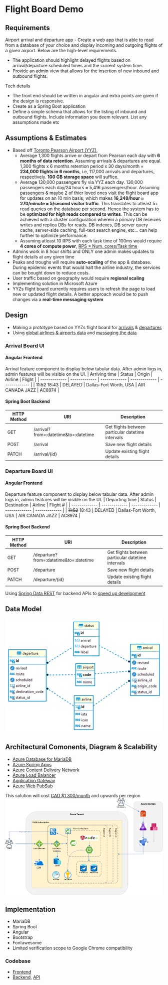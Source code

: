 # Flight Board Demo

## Requirements

Airport arrival and departure app - Create a web app that is able to read from a database of your choice and display incoming and outgoing
flights of a given airport. Below are the high-level requirements.
- The application should highlight delayed flights based on arrival/departure scheduled times and the current system time.
- Provide an admin view that allows for the insertion of new inbound and outbound flights.

Tech details
- The front end should be written in angular and extra points are given if the design is responsive.
- Create as a Spring Boot application
- Define a simple schema that allows for the listing of inbound and outbound flights. Include information you deem relevant. List any assumptions made etc

## Assumptions & Estimates

- Based off [Toronto Pearson Airport (YYZ)](https://www.torontopearson.com/en/whats-happening/stories/whyyz/how-our-runways-work),
  - Average 1,300 flights arrive or depart from Pearson each day with **6 months of data retention**. Assuming arrivals & departures are equal. 1,300 flights x 6 months retention period x 30 days/month = **234,000 flights in 6 months**, i.e, 117,000 arrivals and departures, respectively. **100 GB storage space** will suffice.
  - Average 130,000 passengers fly via YYZ each day. 130,000 passengers each day/24 hours ≈ 5,416 passengers/hour. Assuming passengers & maybe 2 of thier loved ones visit the flight board app for updates on an 10 min basis, which makes **16,248/hour ≈ 270/minute ≈ 5/second visitor traffic**. This translates to atleast 5+ read queries on the database per second. Hence the system has to be **optimized for high reads compared to writes**. This can be achieved with a cluster configuration wherein a primary DB receives writes and replica DBs for reads. DB indexes, DB server query cache, server-side caching, full-text search engine, etc... can help further to optimize performance.
  - Assuming atleast 10 RPS with each task time of 100ms would require **4 cores of compute power**, [RPS = Num. cores/Task time](https://wrongsideofmemphis.com/2013/10/21/requests-per-second-a-reference/)
- Admins work in 8 hour shifts and ONLY one admin makes updates to flight details at any given time
- Peaks and troughs will require **auto-scaling** of the app & database. During epidemic events that would halt the airline industry, the services can be bought down to reduce costs.
- User traffic based on geography would require **regional scaling**
- Implementing solution in Microsoft Azure
- YYZs flight board currently requires users to refresh the page to load new or updated flight details. A better approach would be to push changes via a **real-time messaging system**

## Design

- Making a prototype based on YYZs flight board for [arrivals](https://www.torontopearson.com/en/arrivals) & [departures](https://www.torontopearson.com/en/departures)
- Using [global airlines & airports data](https://openflights.org/data.html) and [massaging the data](data)

### Arrival Board UI

#### Angular Frontend
Arrival feature component to display below tabular data. After admin logs in, admin features will be visible on the UI.
| Arriving time  | Status | Origin | Airline | Flight  |
| ------------- | ------------- | ------------- | ------------- | ------------- |
| ~~11:52~~ 18:43 | DELAYED | Dallas-Fort Worth, USA | AIR CANADA JAZZ | AC8974 |

#### Spring Boot Backend
| HTTP Method  | URI | Description |
| ------------- | ------------- | ------------- |
| GET  | /arrival?from=:datetime&to=:datetime  | Get flights between particular datetime intervals |
| POST  | /arrival  | Save new flight details |
| PATCH  | /arrival/{id}  | Update existing flight details |

### Departure Board UI

#### Angular Frontend
Departure feature component to display below tabular data. After admin logs in, admin features will be visible on the UI.
| Departing time  | Status | Destination | Airline | Flight # |
| ------------- | ------------- | ------------- | ------------- | ------------- |
| ~~11:52~~ 18:43 | DELAYED | Dallas-Fort Worth, USA | AIR CANADA JAZZ | AC8974 |

#### Spring Boot Backend
| HTTP Method  | URI | Description |
| ------------- | ------------- | ------------- |
| GET  | /departure?from=:datetime&to=:datetime  | Get flights between particular datetime intervals |
| POST  | /departure  | Save new flight details |
| PATCH  | /departure/{id}  | Update existing flight details |

Using [Spring Data REST](https://spring.io/projects/spring-data-rest) for backend APIs to [speed up development](https://speakerdeck.com/olivergierke/advanced-spring-data-rest?slide=5)

## Data Model

![ERD diagram](media/flight-board-erd.png)

## Architectural Comonents, Diagram & Scalability

- [Azure Database for MariaDB](https://azure.microsoft.com/en-us/products/mariadb/)
- [Azure Spring Apps](https://azure.microsoft.com/en-us/products/spring-apps/)
- [Azure Content Delivery Network](https://azure.microsoft.com/en-us/products/cdn/)
- [Azure Load Balancer](https://azure.microsoft.com/en-us/products/load-balancer/)
- [Application Gateway](https://azure.microsoft.com/en-us/products/application-gateway/)
- [Azure Web PubSub](https://azure.microsoft.com/en-us/products/web-pubsub/)

This solution will cost [CAD $1,300/month](media/price-estimate.xlsx) and upwards per region
![Architecture Diagram](media/flight-board-architecture.png)

## Implementation

- MariaDB
- Spring Boot
- Angular
- Bootstrap
- Fontawesome
- Limited verification scope to Google Chrome compatibility

### Codebase
- [Frontend](https://github.com/MrC0mm0n/flight-board-frontend)
- [Backend](https://github.com/MrC0mm0n/flight-board-backend), [API](https://flight-board-backend.azurewebsites.net/api)
